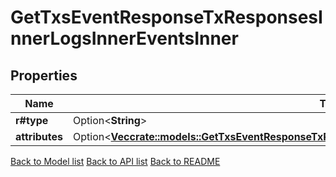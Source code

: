 # GetTxsEventResponseTxResponsesInnerLogsInnerEventsInner

## Properties

Name | Type | Description | Notes
------------ | ------------- | ------------- | -------------
**r#type** | Option<**String**> |  | [optional]
**attributes** | Option<[**Vec<crate::models::GetTxsEventResponseTxResponsesInnerLogsInnerEventsInnerAttributesInner>**](GetTxsEvent_response_tx_responses_inner_logs_inner_events_inner_attributes_inner.md)> |  | [optional]

[Back to Model list](../README.md#documentation-for-models) [Back to API list](../README.md#documentation-for-api-endpoints) [Back to README](../README.md)


